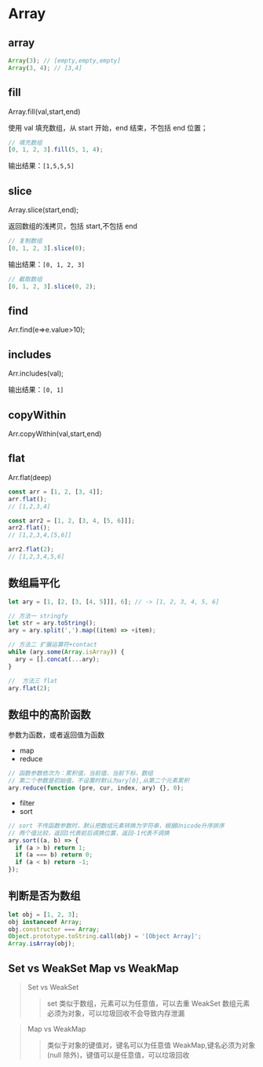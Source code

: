 <!--
 * @Author: your name
 * @Date: 2020-06-28 09:39:46
 * @LastEditTime: 2021-09-01 14:17:03
 * @LastEditors: Please set LastEditors
 * @Description: In User Settings Edit
 * @FilePath: \vue-note\ES6\Array.md
-->

# Array

## array

```js
Array(3); // [empty,empty,empty]
Array(3, 4); // [3,4]
```

## fill

Array.fill(val,start,end)

使用 val 填充数组，从 start 开始，end 结束，不包括 end 位置；

```javascript
// 填充数组
[0, 1, 2, 3].fill(5, 1, 4);
```

输出结果：`[1,5,5,5]`

## slice

Array.slice(start,end);

返回数组的浅拷贝，包括 start,不包括 end

```javascript
// 复制数组
[0, 1, 2, 3].slice(0);
```

输出结果：`[0, 1, 2, 3]`

```javascript
// 截取数组
[0, 1, 2, 3].slice(0, 2);
```

## find

<!-- 返回数组 -->

Arr.find(e=>e.value>10);

## includes

<!-- 返回true|false，优化了indexOf返回的-1 -->

Arr.includes(val);

输出结果：`[0, 1]`

## copyWithin

<!-- 复制数组的一部分到制定位置，不改变数组长度 -->

Arr.copyWithin(val,start,end)

## flat

<!-- 扁平化与数组空项,deep可选默认为1 -->

Arr.flat(deep)

```js
const arr = [1, 2, [3, 4]];
arr.flat();
// [1,2,3,4]

const arr2 = [1, 2, [3, 4, [5, 6]]];
arr2.flat();
// [1,2,3,4,[5,6]]

arr2.flat(2);
// [1,2,3,4,5,6]
```

## 数组扁平化

```js
let ary = [1, [2, [3, [4, 5]]], 6]; // -> [1, 2, 3, 4, 5, 6]

// 方法一 stringfy
let str = ary.toString();
ary = ary.split(',').map((item) => +item);

// 方法二 扩展运算符+contact
while (ary.some(Array.isArray)) {
  ary = [].concat(...ary);
}

//  方法三 flat
ary.flat(2);
```

## 数组中的高阶函数

参数为函数，或者返回值为函数

- map
- reduce

```js
// 函数参数依次为：累积值，当前值，当前下标，数组
// 第二个参数是初始值，不设置时默认为ary[0],从第二个元素累积
ary.reduce(function (pre, cur, index, ary) {}, 0);
```

- filter
- sort

```js
// sort 不传函数参数时，默认把数组元素转换为字符串，根据Unicode升序排序
// 两个值比较，返回1代表前后调换位置，返回-1代表不调换
ary.sort((a, b) => {
  if (a > b) return 1;
  if (a === b) return 0;
  if (a < b) return -1;
});
```

## 判断是否为数组

```js
let obj = [1, 2, 3];
obj instanceof Array;
obj.constructor === Array;
Object.prototype.toString.call(obj) = '[Object Array]';
Array.isArray(obj);
```

## Set vs WeakSet Map vs WeakMap

> Set vs WeakSet
>
> > set 类似于数组，元素可以为任意值，可以去重
> > WeakSet 数组元素必须为对象，可以垃圾回收不会导致内存泄漏

> Map vs WeakMap
>
> > 类似于对象的键值对，键名可以为任意值
> > WeakMap,键名必须为对象(null 除外)，键值可以是任意值，可以垃圾回收
